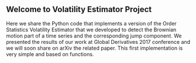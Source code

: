 ## Welcome to Volatility Estimator Project

Here we share the Python code that implements a version of the Order Statistics Volatility Estimator that we developed to detect the Brownian motion part of a time series and the corresponding jump component.
We presented the results of our work at Global Derivatives 2017 conference and we will soon share on arXiv the related paper.
This first implementation is very simple and based on functions.

